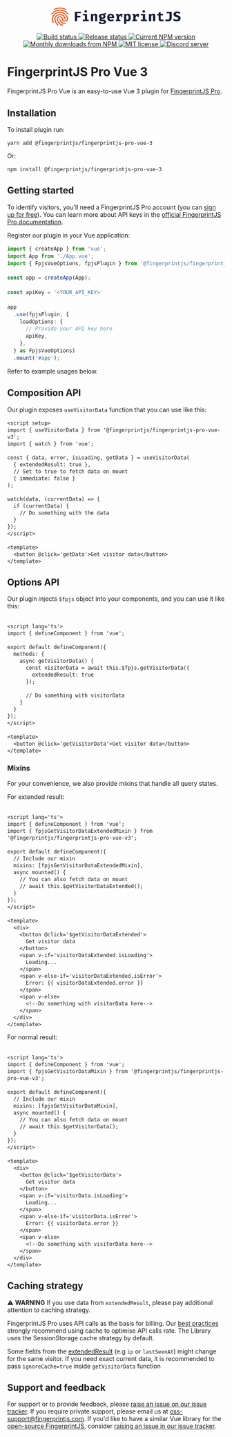 <p align="center">
  <a href="https://fingerprintjs.com">
    <img src="resources/logo.svg" alt="FingerprintJS" width="312px" />
  </a>
</p>
<p align="center">
  <a href="https://github.com/fingerprintjs/fingerprintjs-pro-vue/actions/workflows/build.yml">
    <img src="https://github.com/fingerprintjs/fingerprintjs-pro-vue/actions/workflows/build.yml/badge.svg" alt="Build status">
  </a>
   <a href="https://github.com/fingerprintjs/fingerprintjs-pro-vue/actions/workflows/release.yml">
    <img src="https://github.com/fingerprintjs/fingerprintjs-pro-vue/actions/workflows/release.yml/badge.svg" alt="Release status">
   </a>
   <a href="https://www.npmjs.com/package/@fingerprintjs/fingerprintjs-pro-vue">
     <img src="https://img.shields.io/npm/v/@fingerprintjs/fingerprintjs-pro-vue.svg" alt="Current NPM version">
   </a>
   <a href="https://www.npmjs.com/package/@fingerprintjs/fingerprintjs-pro-vue">
     <img src="https://img.shields.io/npm/dm/@fingerprintjs/fingerprintjs-pro-vue.svg" alt="Monthly downloads from NPM">
   </a>
   <a href="https://opensource.org/licenses/MIT">
     <img src="https://img.shields.io/:license-mit-blue.svg" alt="MIT license">
   </a>
   <a href="https://discord.gg/39EpE2neBg">
     <img src="https://img.shields.io/discord/852099967190433792?style=logo&label=Discord&logo=Discord&logoColor=white" alt="Discord server">
   </a>
</p>

# FingerprintJS Pro Vue 3

FingerprintJS Pro Vue is an easy-to-use Vue 3 plugin for [FingerprintJS Pro](https://fingerprintjs.com/).

## Installation

To install plugin run:

```shell
yarn add @fingerprintjs/fingerprintjs-pro-vue-3
```

Or:

```shell
npm install @fingerprintjs/fingerprintjs-pro-vue-3
```

## Getting started

To identify visitors, you'll need a FingerprintJS Pro account (you
can [sign up for free](https://dashboard.fingerprintjs.com/signup/)).
You can learn more about API keys in
the [official FingerprintJS Pro documentation](https://dev.fingerprintjs.com/docs/quick-start-guide).

Register our plugin in your Vue application:

```typescript
import { createApp } from 'vue';
import App from './App.vue';
import { FpjsVueOptions, fpjsPlugin } from '@fingerprintjs/fingerprintjs-pro-vue-v3';

const app = createApp(App);

const apiKey = '<YOUR_API_KEY>'

app
  .use(fpjsPlugin, {
    loadOptions: {
      // Provide your API key here
      apiKey,
    },
  } as FpjsVueOptions)
  .mount('#app');

```
Refer to example usages below.

## Composition API

Our plugin exposes `useVisitorData` function that you can use like this:

```vue
<script setup>
import { useVisitorData } from '@fingerprintjs/fingerprintjs-pro-vue-v3';
import { watch } from 'vue';

const { data, error, isLoading, getData } = useVisitorData(
  { extendedResult: true }, 
  // Set to true to fetch data on mount
  { immediate: false }
);

watch(data, (currentData) => {
  if (currentData) {
    // Do something with the data
  }
});
</script>

<template>
  <button @click='getData'>Get visitor data</button>
</template>

```

## Options API

Our plugin injects `$fpjs` object into your components, and you can use it like this:
```vue

<script lang='ts'>
import { defineComponent } from 'vue';

export default defineComponent({
  methods: {
    async getVisitorData() {
      const visitorData = await this.$fpjs.getVisitorData({
        extendedResult: true
      });

      // Do something with visitorData
    }
  }
});
</script>

<template>
  <button @click='getVisitorData'>Get visitor data</button>
</template> 
```

### Mixins

For your convenience, we also provide mixins that handle all query states.

For extended result:

```vue

<script lang='ts'>
import { defineComponent } from 'vue';
import { fpjsGetVisitorDataExtendedMixin } from '@fingerprintjs/fingerprintjs-pro-vue-v3';

export default defineComponent({
  // Include our mixin
  mixins: [fpjsGetVisitorDataExtendedMixin],
  async mounted() {
    // You can also fetch data on mount
    // await this.$getVisitorDataExtended();
  }
});
</script>

<template>
  <div>
    <button @click='$getVisitorDataExtended'>
      Get visitor data
    </button>
    <span v-if='visitorDataExtended.isLoading'>
      Loading...
    </span>
    <span v-else-if='visitorDataExtended.isError'>
      Error: {{ visitorDataExtended.error }}
    </span>
    <span v-else>
      <!--Do something with visitorData here-->
    </span>
  </div>
</template>
```

For normal result:

```vue

<script lang='ts'>
import { defineComponent } from 'vue';
import { fpjsGetVisitorDataMixin } from '@fingerprintjs/fingerprintjs-pro-vue-v3';

export default defineComponent({
  // Include our mixin
  mixins: [fpjsGetVisitorDataMixin],
  async mounted() {
    // You can also fetch data on mount
    // await this.$getVisitorData();
  }
});
</script>

<template>
  <div>
    <button @click='$getVisitorData'>
      Get visitor data
    </button>
    <span v-if='visitorData.isLoading'>
      Loading...
    </span>
    <span v-else-if='visitorData.isError'>
      Error: {{ visitorData.error }}
    </span>
    <span v-else>
      <!--Do something with visitorData here-->
    </span>
  </div>
</template>
```

## Caching strategy

:warning: **WARNING** If you use data from `extendedResult`, please pay additional attention to caching strategy.

FingerprintJS Pro uses API calls as the basis for billing.
Our [best practices](https://dev.fingerprintjs.com/docs/caching-visitor-information) strongly recommend using cache to
optimise API calls rate. The Library uses the SessionStorage cache strategy by default.

Some fields from the [extendedResult](https://dev.fingerprintjs.com/docs/js-agent#extendedresult) (e.g `ip`
or `lastSeenAt`) might change for the same visitor. If you need exact current data, it is recommended to
pass `ignoreCache=true` inside `getVisitorData` function

## Support and feedback

For support or to provide feedback,
please [raise an issue on our issue tracker](https://github.com/fingerprintjs/fingerprintjs-pro-vue/issues). If you
require private support, please email us at oss-support@fingerprintjs.com. If you'd like to have a similar Vue library
for the [open-source FingerprintJS](https://github.com/fingerprintjs/fingerprintjs),
consider [raising an issue in our issue tracker](https://github.com/fingerprintjs/fingerprintjs-pro-vue/issues).
